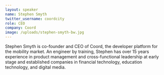```yaml
---
layout: speaker
name: Stephen Smyth
twitter_username: coordcity
role: CEO
company: Coord
image: /uploads/stephen-smyth-bw.jpg
---
```


Stephen Smyth is co-founder and CEO of Coord, the developer platform for the mobility market. An engineer by training, Stephen has over 15 years experience in product management and cross-functional leadership at early stage and established companies in financial technology, education technology, and digital media.